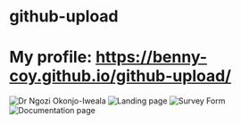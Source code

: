 # github-upload
# My profile: https://benny-coy.github.io/github-upload/


![Dr  Ngozi Okonjo-Iweala](https://user-images.githubusercontent.com/73894375/108332290-e808ec80-71cf-11eb-97c9-5e4336a8bf4f.jpg)
![Landing page](https://user-images.githubusercontent.com/73894375/108332351-f951f900-71cf-11eb-8806-d527aae6c829.jpg)
![Survey Form](https://user-images.githubusercontent.com/73894375/108332350-f951f900-71cf-11eb-9e64-403c695d8a7c.jpg)
![Documentation page](https://user-images.githubusercontent.com/73894375/108332380-02db6100-71d0-11eb-9e79-f6cbfa9c0041.jpg)












